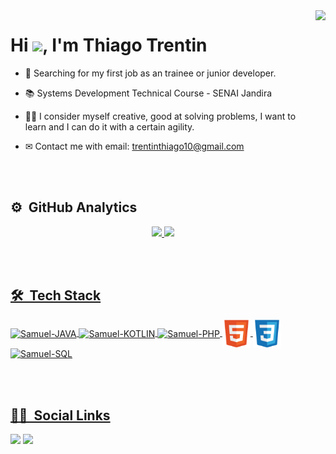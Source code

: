 <img align="right" height="590em" src="https://raw.githubusercontent.com/gist/Thiago9x/98c8d9ee339e993e1ec978dcd115ad1d/raw/858bd5b9417310f34bf01f1047e6be717abf204a/gitHubCard.svg"/>
<h1 align="left">Hi <img src="https://raw.githubusercontent.com/kaueMarques/kaueMarques/master/hi.gif" width="30px">, I'm Thiago Trentin</h1>

- 💼 Searching for my first job as an trainee or junior developer.

- 📚 Systems Development Technical Course - SENAI Jandira

- 🤵🏻 I consider myself creative, good at solving problems, I want to learn and I can do it with a certain agility.

- ✉ Contact me with email: trentinthiago10@gmail.com

<br><br>

## ⚙️ &nbsp;GitHub Analytics

<div align="center">
  <a href="https://github.com/Thiago9x">
  <img height="180em" src="https://github-readme-stats.vercel.app/api?username=Thiago9x&show_icons=true&theme=radical&include_all_commits=true&count_private=true"/>
  <img height="180em" src="https://github-readme-stats.vercel.app/api/top-langs/?username=Thiago9x&layout=compact&langs_count=7&theme=radical"/>
</div>
  
  <br><br>
  
  ## 🛠 &nbsp;Tech Stack
  
 <div style="display: inline_block">
  <img align="center" alt="Samuel-JAVA" height="45" width="45" src="https://cdn.jsdelivr.net/gh/devicons/devicon/icons/java/java-original.svg"/>
  <img align="center" alt="Samuel-KOTLIN" height="45" width="45" src="https://cdn.jsdelivr.net/gh/devicons/devicon/icons/kotlin/kotlin-original.svg"/>
  <img align="center" alt="Samuel-PHP" height="45" width="45"src="https://cdn.jsdelivr.net/gh/devicons/devicon/icons/php/php-original.svg"/>
   <img align="center" alt="Samuel-HTML" height="45" width="45" src="https://raw.githubusercontent.com/devicons/devicon/master/icons/html5/html5-original.svg"/>
  <img align="center" alt="Samuel-CSS" height="45" width="45" src="https://raw.githubusercontent.com/devicons/devicon/master/icons/css3/css3-original.svg"/>
  <img align="center" alt="Samuel-SQL" height="45" width="45" src="https://cdn.jsdelivr.net/gh/devicons/devicon/icons/mysql/mysql-plain.svg"/>
 </div>

   <br><br>
  
## 🤵🏻 &nbsp;Social Links
  <div>
     <a href="https://www.linkedin.com/in/thiago-trentin-20a914212/" target="_blank"><img src="https://img.shields.io/badge/-LinkedIn-%230077B5?style=for-the-badge&logo=linkedin&logoColor=white" target="_blank"></a> 
     <a href="mailto:trentinthiago10@gmail.com"><img src="https://img.shields.io/badge/-Gmail-%23333?style=for-the-badge&logo=gmail&logoColor=white" target="_blank"></a>
  </div>  
